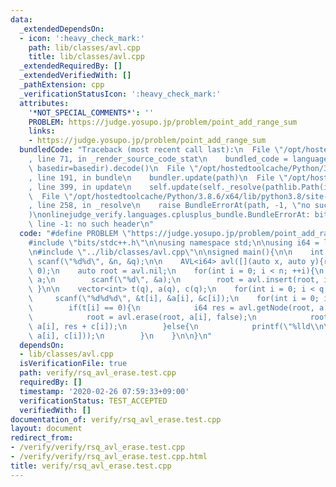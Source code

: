```yaml
---
data:
  _extendedDependsOn:
  - icon: ':heavy_check_mark:'
    path: lib/classes/avl.cpp
    title: lib/classes/avl.cpp
  _extendedRequiredBy: []
  _extendedVerifiedWith: []
  _pathExtension: cpp
  _verificationStatusIcon: ':heavy_check_mark:'
  attributes:
    '*NOT_SPECIAL_COMMENTS*': ''
    PROBLEM: https://judge.yosupo.jp/problem/point_add_range_sum
    links:
    - https://judge.yosupo.jp/problem/point_add_range_sum
  bundledCode: "Traceback (most recent call last):\n  File \"/opt/hostedtoolcache/Python/3.8.6/x64/lib/python3.8/site-packages/onlinejudge_verify/documentation/build.py\"\
    , line 71, in _render_source_code_stat\n    bundled_code = language.bundle(stat.path,\
    \ basedir=basedir).decode()\n  File \"/opt/hostedtoolcache/Python/3.8.6/x64/lib/python3.8/site-packages/onlinejudge_verify/languages/cplusplus.py\"\
    , line 191, in bundle\n    bundler.update(path)\n  File \"/opt/hostedtoolcache/Python/3.8.6/x64/lib/python3.8/site-packages/onlinejudge_verify/languages/cplusplus_bundle.py\"\
    , line 399, in update\n    self.update(self._resolve(pathlib.Path(included), included_from=path))\n\
    \  File \"/opt/hostedtoolcache/Python/3.8.6/x64/lib/python3.8/site-packages/onlinejudge_verify/languages/cplusplus_bundle.py\"\
    , line 258, in _resolve\n    raise BundleErrorAt(path, -1, \"no such header\"\
    )\nonlinejudge_verify.languages.cplusplus_bundle.BundleErrorAt: bits/stdc++.h:\
    \ line -1: no such header\n"
  code: "#define PROBLEM \"https://judge.yosupo.jp/problem/point_add_range_sum\"\n\
    #include \"bits/stdc++.h\"\n\nusing namespace std;\n\nusing i64 = long long;\n\
    \n#include \"../lib/classes/avl.cpp\"\n\nsigned main(){\n\n    int n, q;\n   \
    \ scanf(\"%d%d\", &n, &q);\n\n    AVL<i64> avl([](auto x, auto y){return x + y;},\
    \ 0);\n    auto root = avl.nil;\n    for(int i = 0; i < n; ++i){\n        int\
    \ a;\n        scanf(\"%d\", &a);\n        root = avl.insert(root, i, a);\n   \
    \ }\n\n    vector<int> t(q), a(q), c(q);\n    for(int i = 0; i < q; ++i)\n   \
    \     scanf(\"%d%d%d\", &t[i], &a[i], &c[i]);\n    for(int i = 0; i < q; ++i){\n\
    \        if(t[i] == 0){\n            i64 res = avl.getNode(root, a[i])->val;\n\
    \            root = avl.erase(root, a[i], false);\n            root = avl.insert(root,\
    \ a[i], res + c[i]);\n        }else{\n            printf(\"%lld\\n\", avl.get(root,\
    \ a[i], c[i]));\n        }\n    }\n\n}\n"
  dependsOn:
  - lib/classes/avl.cpp
  isVerificationFile: true
  path: verify/rsq_avl_erase.test.cpp
  requiredBy: []
  timestamp: '2020-02-26 07:59:33+09:00'
  verificationStatus: TEST_ACCEPTED
  verifiedWith: []
documentation_of: verify/rsq_avl_erase.test.cpp
layout: document
redirect_from:
- /verify/verify/rsq_avl_erase.test.cpp
- /verify/verify/rsq_avl_erase.test.cpp.html
title: verify/rsq_avl_erase.test.cpp
---
```

